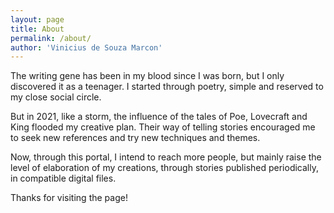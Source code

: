 ```yaml
---
layout: page
title: About
permalink: /about/
author: 'Vinicius de Souza Marcon'
---
```


The writing gene has been in my blood since I was born, but I only discovered it as a teenager. I started through poetry, simple and reserved to my close social circle.

But in 2021, like a storm, the influence of the tales of Poe, Lovecraft and King flooded my creative plan. Their way of telling stories encouraged me to seek new references and try new techniques and themes. 

Now, through this portal, I intend to reach more people, but mainly raise the level of elaboration of my creations, through stories published periodically, in compatible digital files.

Thanks for visiting the page!
